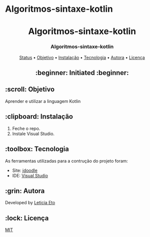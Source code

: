 # Algoritmos-sintaxe-kotlin
<h1 align="center">Algoritmos-sintaxe-kotlin</h1>
<h3 align="center">
<div>Algoritmos-sintaxe-kotlin</div>
</h3>



<p align="center">
 <a href="#status">Status</a> • 
 <a href="#objective">Objetivo</a> •
 <a href="#installation">Instalação</a> • 
 <a href="#technology">Tecnologia</a> • 
 <a href="#author">Autora</a> •
 <a href="#licence">Licença</a>
</p>

<h2 align="center" id=status> 
	:beginner: Initiated :beginner:
</h2>

<h2 id=objective>:scroll: Objetivo</h2>
Aprender e utilizar a linguagem Kotlin<br>

<h2 id=installation>:clipboard: Instalação</h2>

1. Feche o repo.
2. Instale Visual Studio.

<h2 id=technology>:toolbox: Tecnologia</h2>

As ferramentas utilizadas para a contrução do projeto foram:

- Site: <a href="https://www.jdoodle.com/compile-kotlin-online">jdoodle</a>
- IDE: <a href="https://visualstudio.microsoft.com/downloads/">Visual Studio</a>

<h2 id=author>:grin: Autora</h2>

Developed by <a href="www.linkedin.com/in/leticia-eto-filo-candido-a05068304" target="_blank">Leticia Eto</a>

<h2 id=licence>:lock: Licença</h2>
<a href="https://github.com/Leticia-Eto/csharp-unit-test-programada-mente/blob/main/LICENSE" target="_blank">MIT</a>

